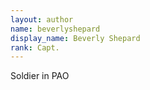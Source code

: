 ```yaml
---
layout: author
name: beverlyshepard
display_name: Beverly Shepard
rank: Capt.
---
```

S﻿oldier in PAO